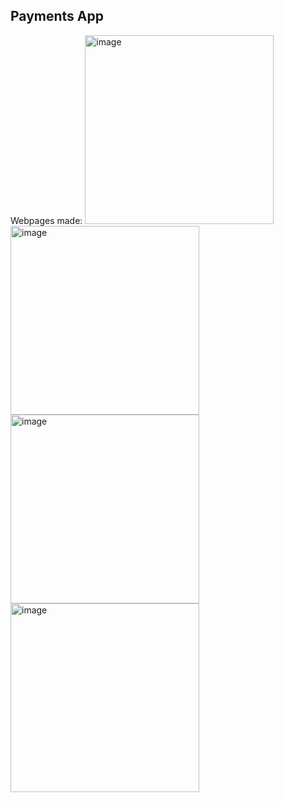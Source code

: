 
## Payments App
Webpages made:
<img width="302" alt="image" src="https://github.com/sreya22-git/paytm/assets/134381727/efc2c40a-b465-498c-98c6-075cb771cdc8">
<img width="302" alt="image" src="https://github.com/sreya22-git/paytm/assets/134381727/e5a7c48a-b7d3-4247-861c-f8aa87762bd2">
<img width="302" alt="image" src="https://github.com/sreya22-git/paytm/assets/134381727/2eacda50-6b04-4e54-9360-06218801aa92">
<img width="302" alt="image" src="https://github.com/sreya22-git/paytm/assets/134381727/ef05d593-9059-406e-b557-8fcbf88d809a">



